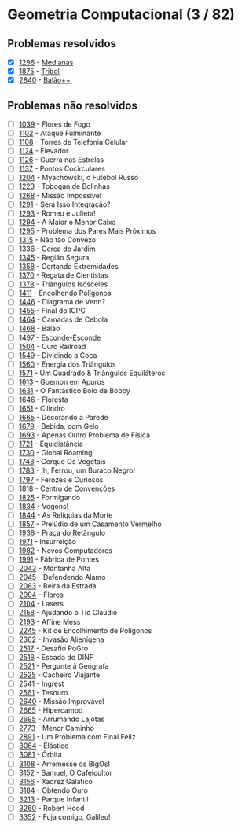 # Geometria Computacional (3 / 82)



## Problemas resolvidos

  - [x]  [1296](https://www.urionlinejudge.com.br/judge/pt/problems/view/1296) - [Medianas](https://github.com/potigol/uoj-potigol/blob/master/src/1200/1296.poti)
  - [x]  [1875](https://www.urionlinejudge.com.br/judge/pt/problems/view/1875) - [Tribol](https://github.com/potigol/uoj-potigol/blob/master/src/1800/1875.poti)
  - [x]  [2840](https://www.urionlinejudge.com.br/judge/pt/problems/view/2840) - [Balão++](https://github.com/potigol/uoj-potigol/blob/master/src/2800/2840.poti)

## Problemas não resolvidos

  - [ ]  [1039](https://www.urionlinejudge.com.br/judge/pt/problems/view/1039) - Flores de Fogo
  - [ ]  [1102](https://www.urionlinejudge.com.br/judge/pt/problems/view/1102) - Ataque Fulminante
  - [ ]  [1108](https://www.urionlinejudge.com.br/judge/pt/problems/view/1108) - Torres de Telefonia Celular
  - [ ]  [1124](https://www.urionlinejudge.com.br/judge/pt/problems/view/1124) - Elevador
  - [ ]  [1126](https://www.urionlinejudge.com.br/judge/pt/problems/view/1126) - Guerra nas Estrelas
  - [ ]  [1137](https://www.urionlinejudge.com.br/judge/pt/problems/view/1137) - Pontos Cocirculares
  - [ ]  [1204](https://www.urionlinejudge.com.br/judge/pt/problems/view/1204) - Myachowski, o Futebol Russo
  - [ ]  [1223](https://www.urionlinejudge.com.br/judge/pt/problems/view/1223) - Tobogan de Bolinhas
  - [ ]  [1268](https://www.urionlinejudge.com.br/judge/pt/problems/view/1268) - Missão Impossível
  - [ ]  [1291](https://www.urionlinejudge.com.br/judge/pt/problems/view/1291) - Será Isso Integração?
  - [ ]  [1293](https://www.urionlinejudge.com.br/judge/pt/problems/view/1293) - Romeu e Julieta!
  - [ ]  [1294](https://www.urionlinejudge.com.br/judge/pt/problems/view/1294) - A Maior e Menor Caixa
  - [ ]  [1295](https://www.urionlinejudge.com.br/judge/pt/problems/view/1295) - Problema dos Pares Mais Próximos
  - [ ]  [1315](https://www.urionlinejudge.com.br/judge/pt/problems/view/1315) - Não tão Convexo
  - [ ]  [1336](https://www.urionlinejudge.com.br/judge/pt/problems/view/1336) - Cerca do Jardim
  - [ ]  [1345](https://www.urionlinejudge.com.br/judge/pt/problems/view/1345) - Região Segura
  - [ ]  [1358](https://www.urionlinejudge.com.br/judge/pt/problems/view/1358) - Cortando Extremidades
  - [ ]  [1370](https://www.urionlinejudge.com.br/judge/pt/problems/view/1370) - Regata de Cientistas
  - [ ]  [1378](https://www.urionlinejudge.com.br/judge/pt/problems/view/1378) - Triângulos Isósceles
  - [ ]  [1411](https://www.urionlinejudge.com.br/judge/pt/problems/view/1411) - Encolhendo Polígonos
  - [ ]  [1446](https://www.urionlinejudge.com.br/judge/pt/problems/view/1446) - Diagrama de Venn?
  - [ ]  [1455](https://www.urionlinejudge.com.br/judge/pt/problems/view/1455) - Final do ICPC
  - [ ]  [1464](https://www.urionlinejudge.com.br/judge/pt/problems/view/1464) - Camadas de Cebola
  - [ ]  [1468](https://www.urionlinejudge.com.br/judge/pt/problems/view/1468) - Balão
  - [ ]  [1497](https://www.urionlinejudge.com.br/judge/pt/problems/view/1497) - Esconde-Esconde
  - [ ]  [1504](https://www.urionlinejudge.com.br/judge/pt/problems/view/1504) - Curo Railroad
  - [ ]  [1549](https://www.urionlinejudge.com.br/judge/pt/problems/view/1549) - Dividindo a Coca
  - [ ]  [1560](https://www.urionlinejudge.com.br/judge/pt/problems/view/1560) - Energia dos Triângulos
  - [ ]  [1571](https://www.urionlinejudge.com.br/judge/pt/problems/view/1571) - Um Quadrado &amp; Triângulos Equiláteros
  - [ ]  [1613](https://www.urionlinejudge.com.br/judge/pt/problems/view/1613) - Goemon em Apuros
  - [ ]  [1631](https://www.urionlinejudge.com.br/judge/pt/problems/view/1631) - O Fantástico Bolo de Bobby
  - [ ]  [1646](https://www.urionlinejudge.com.br/judge/pt/problems/view/1646) - Floresta
  - [ ]  [1651](https://www.urionlinejudge.com.br/judge/pt/problems/view/1651) - Cilindro
  - [ ]  [1665](https://www.urionlinejudge.com.br/judge/pt/problems/view/1665) - Decorando a Parede
  - [ ]  [1679](https://www.urionlinejudge.com.br/judge/pt/problems/view/1679) - Bebida, com Gelo
  - [ ]  [1693](https://www.urionlinejudge.com.br/judge/pt/problems/view/1693) - Apenas Outro Problema de Física
  - [ ]  [1721](https://www.urionlinejudge.com.br/judge/pt/problems/view/1721) - Equidistância
  - [ ]  [1730](https://www.urionlinejudge.com.br/judge/pt/problems/view/1730) - Global Roaming
  - [ ]  [1748](https://www.urionlinejudge.com.br/judge/pt/problems/view/1748) - Cerque Os Vegetais
  - [ ]  [1783](https://www.urionlinejudge.com.br/judge/pt/problems/view/1783) - Ih, Ferrou, um Buraco Negro!
  - [ ]  [1797](https://www.urionlinejudge.com.br/judge/pt/problems/view/1797) - Ferozes e Curiosos
  - [ ]  [1818](https://www.urionlinejudge.com.br/judge/pt/problems/view/1818) - Centro de Convenções
  - [ ]  [1825](https://www.urionlinejudge.com.br/judge/pt/problems/view/1825) - Formigando
  - [ ]  [1834](https://www.urionlinejudge.com.br/judge/pt/problems/view/1834) - Vogons!
  - [ ]  [1844](https://www.urionlinejudge.com.br/judge/pt/problems/view/1844) - As Relíquias da Morte
  - [ ]  [1857](https://www.urionlinejudge.com.br/judge/pt/problems/view/1857) - Prelúdio de um Casamento Vermelho
  - [ ]  [1938](https://www.urionlinejudge.com.br/judge/pt/problems/view/1938) - Praça do Retângulo
  - [ ]  [1971](https://www.urionlinejudge.com.br/judge/pt/problems/view/1971) - Insurreição
  - [ ]  [1982](https://www.urionlinejudge.com.br/judge/pt/problems/view/1982) - Novos Computadores
  - [ ]  [1991](https://www.urionlinejudge.com.br/judge/pt/problems/view/1991) - Fábrica de Pontes
  - [ ]  [2043](https://www.urionlinejudge.com.br/judge/pt/problems/view/2043) - Montanha Alta
  - [ ]  [2045](https://www.urionlinejudge.com.br/judge/pt/problems/view/2045) - Defendendo Alamo
  - [ ]  [2083](https://www.urionlinejudge.com.br/judge/pt/problems/view/2083) - Beira da Estrada
  - [ ]  [2094](https://www.urionlinejudge.com.br/judge/pt/problems/view/2094) - Flores
  - [ ]  [2104](https://www.urionlinejudge.com.br/judge/pt/problems/view/2104) - Lasers
  - [ ]  [2158](https://www.urionlinejudge.com.br/judge/pt/problems/view/2158) - Ajudando o Tio Cláudio
  - [ ]  [2193](https://www.urionlinejudge.com.br/judge/pt/problems/view/2193) - Affine Mess
  - [ ]  [2245](https://www.urionlinejudge.com.br/judge/pt/problems/view/2245) - Kit de Encolhimento de Polígonos
  - [ ]  [2362](https://www.urionlinejudge.com.br/judge/pt/problems/view/2362) - Invasão Alienígena
  - [ ]  [2517](https://www.urionlinejudge.com.br/judge/pt/problems/view/2517) - Desafio PoGro
  - [ ]  [2518](https://www.urionlinejudge.com.br/judge/pt/problems/view/2518) - Escada do DINF
  - [ ]  [2521](https://www.urionlinejudge.com.br/judge/pt/problems/view/2521) - Pergunte à Geógrafa
  - [ ]  [2525](https://www.urionlinejudge.com.br/judge/pt/problems/view/2525) - Cacheiro Viajante
  - [ ]  [2541](https://www.urionlinejudge.com.br/judge/pt/problems/view/2541) - Ingrest
  - [ ]  [2561](https://www.urionlinejudge.com.br/judge/pt/problems/view/2561) - Tesouro
  - [ ]  [2640](https://www.urionlinejudge.com.br/judge/pt/problems/view/2640) - Missão Improvável
  - [ ]  [2665](https://www.urionlinejudge.com.br/judge/pt/problems/view/2665) - Hipercampo
  - [ ]  [2695](https://www.urionlinejudge.com.br/judge/pt/problems/view/2695) - Arrumando Lajotas
  - [ ]  [2773](https://www.urionlinejudge.com.br/judge/pt/problems/view/2773) - Menor Caminho
  - [ ]  [2891](https://www.urionlinejudge.com.br/judge/pt/problems/view/2891) - Um Problema com Final Feliz
  - [ ]  [3064](https://www.urionlinejudge.com.br/judge/pt/problems/view/3064) - Elástico
  - [ ]  [3081](https://www.urionlinejudge.com.br/judge/pt/problems/view/3081) - Órbita
  - [ ]  [3108](https://www.urionlinejudge.com.br/judge/pt/problems/view/3108) - Arremesse os BigOs!
  - [ ]  [3152](https://www.urionlinejudge.com.br/judge/pt/problems/view/3152) - Samuel, O Cafeicultor
  - [ ]  [3156](https://www.urionlinejudge.com.br/judge/pt/problems/view/3156) - Xadrez Galático
  - [ ]  [3184](https://www.urionlinejudge.com.br/judge/pt/problems/view/3184) - Obtendo Ouro
  - [ ]  [3213](https://www.urionlinejudge.com.br/judge/pt/problems/view/3213) - Parque Infantil
  - [ ]  [3260](https://www.urionlinejudge.com.br/judge/pt/problems/view/3260) - Robert Hood
  - [ ]  [3352](https://www.urionlinejudge.com.br/judge/pt/problems/view/3352) - Fuja comigo, Galileu!